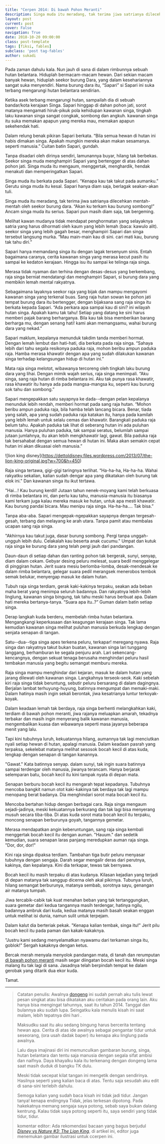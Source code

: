 ```yaml
---
title: "Cerpen 2014: Di bawah Pohon Meranti"
description: Singa muda itu meradang, tak terima jiwa satrianya dilecehkan mentah-mentah oleh seekor burung dara.
layout: post
current: post
cover: False
navigation: True
date: 2018-10-20 09:00:00
class: post-template
tags: [fiksi, fables]
subclass: 'post tag-fables'
author: sukadi
---
```


Pada zaman dahulu kala. Nun jauh di sana di dalam rimbunnya sebuah hutan belantara. Hiduplah bermacam-macam hewan. Dari sekian macam banyak hewan, hiduplah seekor burung Dara, yang dalam kesehariannya sangat suka menyendiri. Nama burung dara itu, “Sapari” si Sapari ini suka terbang mengarungi hutan belantara sendirian.

Ketika asek terbang mengarungi hutan, sampailah dia di sebuah bandar/kota kerajaan Singa. Sapari hinggap di dahan pohon jati, sorot matanya mengamati hiruk-pikuk pola kehidupan kawanan singa, tingkah laku kawanan singa sangat congkak, sombong dan angkuh. kawanan singa itu suka memakan apapun yang mereka mau, memakan apapun sekehendak hati.

Dalam relung benak pikiran Sapari berkata. “Bila semua hewan di hutan ini habis dimakan singa. Apakah mungkin mereka akan makan sesamanya. seperti manusia.” Cuitan batin Sapari, gundah.

Tanpa disadari oleh dirinya sendiri, lamunannya buyar, hilang tak berbekas. Seekor singa muda menghampiri Sapari yang bertengger di atas dahan pohon jati. Singa muda itu mengaum, menggertak, menghardik, hendak menakuti dan memperingatkan Sapari.

Singa muda itu berkata pada Sapari. “Kenapa kau tak takut pada aumanku.” Gerutu singa muda itu kesal. Sapari hanya diam saja, berlagak seakan-akan tuli.

Singa muda itu meradang, tak terima jiwa satrianya dilecehkan mentah-mentah oleh seekor burung dara. “Akan ku terkam kau burung sombong!” Ancam singa muda itu serius. Sapari pun masih diam saja, tak bergeming.

Melihat kawan mudanya tidak mendapat penghormatan yang selayaknya satria yang harus dihormati oleh kaum yang lebih lemah (baca: kawulo alit). seekor singa yang lebih gagah besar, menghampiri Sapari dan singa tersebut langsung murka. “Mau main-main kau di sini. cari mati kau, burung tak tahu diri.”

Sapari hanya memandang singa itu dengan lagak tersenyum sinis. Entah bagaimana caranya, cerita kawanan singa yang merasa kecut pasih itu sampai ke kedaton kerajaan. Hingga isu itu sampai ke telinga raja singa.

Merasa tidak nyaman dan terhina dengan desas-desus yang berkembang, raja singa berniat mendatangi dan menghampiri Sapari, si burung dara yang membikin lemah mental rakyatnya.

Sebagaimana layaknya seekor raja yang bijak dan mampu mengayomi kawanan singa yang terkenal buas. Sang raja hutan sowan ke pohon jati tempat burung dara itu bertengger, dengan bijaksana sang raja singa itu berkata kepada Sapari.  “Ada perkara apa sampai kau di sini? ini wilayah hutan singa. Apakah kamu tak tahu! Setiap yang datang ke sini harus memberi pajak barang berharganya. Bila kau tak bisa memberikan barang berharga mu, dengan senang hati! kami akan memangsamu, wahai burung dara yang nekad.”

Sapari maklum, kepalanya menunduk takdim tanda memberi hormat. Dengan lemah lembut dan hati-hati, dia berkata pada raja singa. “Sahaya lebih dari tahu segala resikonya paduka raja, mohon beribu ampun paduka raja. Hamba merasa khawatir dengan apa yang sudah dilakukan kawanan singa terhadap kelangsungan hidup di hutan ini.”

Mata raja singa melotot, wibawanya tercoreng oleh tingkah laku burung dara yang lihai. Dengan mimik wajah serius, raja singa menimpali. “Aku singa, sang raja hutan di rimba belantara ini. Aku tak punya rasa khawatir, rasa khawatir itu hanya ada pada mangsa-mangsa ku, seperti kau burung sok tahu dan sombong.”

Sapari mengepakkan satu sayapnya ke dada--dengan pelan kepalanya menunduk lebih rendah, memberi hormat pada sang raja hutan. “Mohon beribu ampun paduka raja, bila hamba telah lancang bicara. Benar, tiada yang salah, apa yang sudah paduka raja katakan itu, hanya pada kamilah yang lebih lemah untuk selalu cemas dan khawatir. Barangkali paduka raja belum tahu. Apakah paduka tak lihat di seberang hutan ini ada puluhan manusia. Hanya puluhan paduka, tak sampai seratus, belumlah sampai jutaan jumlahnya, itu akan lebih mengkhawatir lagi, gawat. Bila paduka raja tak bersahabat dengan semua hewan di hutan ini. Maka akan semakin cepat hutan ini akan dikuasai oleh manusia.”

![lion king disney]{https://dettoldisney.files.wordpress.com/2013/07/the-lion-king-original.jpg?w=700&h=450)

Raja singa tertawa, gigi-gigi taringnya terlihat. “Ha-ha-ha, Ha-ha-ha. Wahai rakyatku sekalian, kalian sudah dengar apa yang dikatakan oleh burung tak elok ini." Dan kawanan singa itu ikut tertawa.

"Hai...! Kau burung kerdil! Jutaan tahun nenek-moyang kami telah berkuasa di rimba belantara ini, dan perlu kau tahu, manusia-manusia itu biasanya kami terkam juga kalau mereka masuk ke hutan, untuk apa mesti khawatir. Kau burung pandai bicara. Mau menipu raja singa. Ha-ha-ha.... Tak bisa.”

Tanpa aba-aba. Sapari mengepak-ngepakkan sayapnya dengan tergesah-gesah, terbang dan melayang ke arah utara. Tanpa pamit atau membalas ucapan sang raja singa.

"Akhirnya kau takut juga, dasar burung sombong. Pergi tanpa unggah-ungguh lebih dulu. Celakalah kau beserta anak cucumu." Umpat dan kutuk raja singa ke burung dara yang telah pergi jauh dari pandangan.

Daun-daun di setiap dahan dan ranting pohon tak bergerak, sunyi, senyap, diam dalam cekam. Gebyar desing peluru melesat, suara bedil menggelegar di pinggiran hutan. Jerit suara mesiu berlomba-lomba, desak-mendesak ke dalam rimba belantara, gelegar suara pedil merangsek menerobos tembok semak belukar, menyergap masuk ke dalam hutan.

Tubuh raja singa terdiam, gerak kaki-kakinya terpaku, seakan ada beban maha berat yang menimpa seluruh badannya. Dan rakyatnya lebih-lebih linglung, kawanan singa bingung, tak tahu meski harus berbuat apa. Dalam hati mereka bertanya-tanya. “Suara apa itu..?” Guman dalam batin setiap singa.

Derap langkah kuda berderu, membelah rimba hutan belantara. Mengangkangi keperkasaan dan keagungan kerajaan singa. Tak lama kemudian kawanan singa melihat puluhan manusia berkuda lengkap dengan senjata senapan di tangan. 

Satu--dua--tiga singa apes terkena peluru, terkapar! meregang nyawa. Raja singa dan rakyatnya takut bukan buatan, kawanan singa lari tunggang langgang, berhamburan ke segala penjuru arah. Lari sekencang-kencangnya, dengan sekuat tenaga berusaha menghindari peluru hasil tembakan manusia yang begitu semangat memburu mereka.

Raja singa mampu menghindar dari kejaran, masuk ke dalam hutan yang jarang dilewati oleh kawanan singa. Langkahnya terseok-seok. Kaki sebelah kiri raja singa tidak beruntung, sebutir peluru bersarang di dalam dagingnya. Berjalan lambat terhuyung-huyung, batinnya mengumpat dan memaki-maki. Dalam hatinya masih ingin sekali berontak, jiwa kesatrianya luntur terkoyak-koyak.

Dalam keadaan lemah tak berdaya, raja singa berhenti melangkahkan kaki, terdiam di bawah pohon meranti, jiwa rajanya meluapkan amarah, tekadnya terbakar dan masih ingin menyerang balik kawanan manusia, mengembalikan kuasa dan wibawanya seperti masa jayanya beberapa menit yang lalu.

Tapi kini tubuhnya luruh, kekuatannya hilang, aumannya tak lagi menciutkan nyali setiap hewan di hutan, apalagi manusia. Dalam  keadaan pasrah yang terpaksa, sekelebat matanya melihat sesosok bocah kecil di atas kuda, lengkap dengan senapan di tangan kanannya.

"Gawat." Kata batinnya senyap. dalam sunyi, tak ingin suara batinnya sampai terdengar oleh manusia, jiwanya terancam. Hanya berjarak selemparan batu, bocah kecil itu kini tampak nyata di depan mata.

Senapan berburu bocah kecil itu mengarah tepat kepadanya. Tubuhnya mencoba bangkit namun otot kaki-kakinya tak berdaya tak lagi mampu menopang berat badanya. Dia menghindari sorot mata bocah kecil itu. 

Mencoba bertahan hidup dengan berbagai cara. Raja singa mengaum sejadi-jadinya, meski kekuatannya berkurang dan tak lagi bisa menyerang musuh secara tiba-tiba. Di atas kuda sorot mata bocah kecil itu terpaku, moncong senapan berburunya goyah, tangannya gemetar.

Merasa mendapatkan angin keberuntungan, sang raja singa kembali menggertak bocah kecil itu dengan auman. "Hauum." dan sedetik kemudian, suara senapan laras panjang meredupkan auman raja singa. "Dor, dor, dor!"

Kini raja singa dipaksa terdiam. Tambahan tiga butir peluru menyasar tubuhnya dengan sengaja. Darah segar mengalir deras dari perutnya, kakinya, dan kepalanya. Kini dia terkapar, tewas tak bernyawa.

Bocah kecil itu masih terpaku di atas kudanya. Kilasan kejadian yang terjadi di depan matanya tak sanggup dicerna oleh akal pikirnya. Tubunya luruh, hilang semangat berburunya, matanya sembab, sorotnya sayu, genangan air matanya tumpah.

Jiwa tercabik-cabik tak kuat menahan beban yang tak tertanggungkan, suara gemetar dari kedua tangannya masih terdengar, hatinya ngilu, badannya ambruk dari kuda, kedua matanya masih basah seakan enggan untuk melihat isi dunia, namun sulit untuk terpejam.

Dalam kalut dia berteriak pekak. "Kenapa kalian tembak, singa itu!" Jerit pilu bocah kecil itu pada paman dan kakak-kakaknya.

"Justru kami sedang menyelamatkan nyawamu dari terkaman singa itu, goblok!" Sergah kakaknya dengan ketus.

Bercak merah menyala menyolok pandangan mata, di tanah dan rerumputan [di bawah pohon meranti](https://www.paciran.com/di-bawah-pohon-meranti) masih segar diingatan bocah kecil itu. Meski singa malang itu tak lagi di sana. Jasadnya telah berpindah tempat ke dalam gerobak yang ditarik dua ekor kuda.

Tamat.
<hr />

> Catatan penulis: Awalnya [dongeng](/tag/fables) ini sudah pernah aku tulis lewat pesan singkat atau bisa dikatakan aku ceritakan pada orang lain. Aku hanya bisa mengingat tahunnya, saat itu tahun 2014. Tanggal dan bulannya aku sudah lupa. Seingatku kala menulis kisah ini saat malam, lebih tepatnya dini hari .
>
> Maksudku saat itu aku sedang bingung harus bercerita tentang hewan apa. Cerita di atas ide awalnya sebagai pengantar tidur untuk seseorang, (ora usah dadak baper) itu kenapa aku linglung pada awalnya.
>
> Lalu daya imajinasi diri ini memunculkan gambaran burung, singa, hutan belantara dan tentu saja manusia dengan segala sifat ambisi dan naifnya. Daya khayalku kala itu terkenang dengan dongeng lama saat masih duduk di bangku TK dulu.
>
> Meski tidak secepat kilat tangan ini mengetik dengan sendirinya. Hasilnya seperti yang kalian baca di atas. Tentu saja sesudah aku edit di sana-sini terlebih dahulu.
>
> Semoga kalian yang sudah baca kisah ini tidak jadi tidur. Jangan tanya! kenapa endingnya Tidak, jelas terkesan dipotong. Pada hakekatnya memang sengaja saya potong, sebab saya bukan dalang kentrung. Kalau tidak saya potong seperti itu, saya sendiri yang tidak tidur, tidur.
>
> komentar editor: Ada rekomendasi bacaan yang bagus berjudul _[Disney vs Nature #3: The Lion King](https://dettoldisney.wordpress.com/2013/08/17/disney-vs-nature-3-the-lion-king/)_, di artikel ini, editor juga menemukan gambar ilustrasi untuk ccerpen ini.
